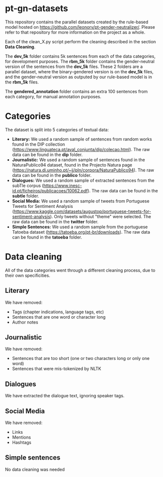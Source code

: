 # pt-gn-datasets
This repository contains the parallel datasets created by the rule-based model hosted on https://github.com/leonorv/pt-gender-neutralizer/. 
Please refer to that repository for more information on the project as a whole.

Each of the clean_X.py script perform the cleaning described in the section **Data Cleaning**.

The **dev_5k** folder contains 5k sentences from each of the data categories, for development purposes. The **rbm_5k** folder contains the gender-neutral version of the sentences from the **dev_5k** files. These 2 folders are a parallel dataset, where the binary-gendered version is on the **dev_5k** files, and the gender-neutral version as outputed by our rule-based model is in the **rbm_5k** files. 

The **gendered_annotation** folder contains an extra 100 sentences from each category, for manual annotation purposes.

# Categories
The dataset is split into 5 categories of textual data:
- **Literary:** We used a random sample of sentences from random works found in the DIP collection (https://www.linguateca.pt/aval_conjunta/dip/colecao.html). The raw data can be found in the **dip** folder.
- **Journalistic:** We used a random sample of sentences found in the NaturaPublico94 dataset, found in the Projecto Natura page (https://natura.di.uminho.pt/~jj/pln/corpora/NaturaPublico94). The raw data can be found in the **publico** folder.
- **Dialogues:** We used a random sample of extracted sentences from the subTle corpus (https://www.inesc-id.pt/ficheiros/publicacoes/10062.pdf). The raw data can be found in the **subtle** folder.
- **Social Media:** We used a random sample of tweets from Portuguese Tweets for Sentiment Analysis (https://www.kaggle.com/datasets/augustop/portuguese-tweets-for-sentiment-analysis). Only tweets without "theme" were selected. The raw data can be found in the **twitter** folder.
- **Simple Sentences:** We used a random sample from the portuguese Tatoeba dataset (https://tatoeba.org/pt-br/downloads). The raw data can be found in the **tatoeba** folder. 

# Data cleaning
All of the data categories went through a different cleaning process, due to their own specificities.

## Literary
We have removed:
- Tags (chapter indications, language tags, etc)
- Sentences that are one word or character long
- Author notes

## Journalistic
We have removed:
- Sentences that are too short (one or two characters long or only one word)
- Sentences that were mis-tokenized by NLTK

## Dialogues
We have extracted the dialogue text, ignoring speaker tags.

## Social Media
We have removed:
- Links
- Mentions
- Hashtags

## Simple sentences
No data cleaning was needed
